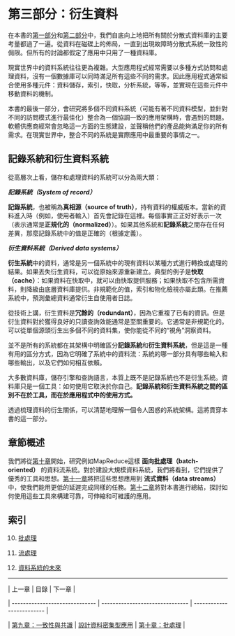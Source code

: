 # 第三部分：衍生資料



在本書的[第一部分](part-i.md)和[第二部分](part-ii.md)中，我們自底向上地把所有關於分散式資料庫的主要考量都過了一遍。從資料在磁碟上的佈局，一直到出現故障時分散式系統一致性的侷限。但所有的討論都假定了應用中只用了一種資料庫。



現實世界中的資料系統往往更為複雜。大型應用程式經常需要以多種方式訪問和處理資料，沒有一個數據庫可以同時滿足所有這些不同的需求。因此應用程式通常組合使用多種元件：資料儲存，索引，快取，分析系統，等等，並實現在這些元件中移動資料的機制。



本書的最後一部分，會研究將多個不同資料系統（可能有著不同資料模型，並針對不同的訪問模式進行最佳化）整合為一個協調一致的應用架構時，會遇到的問題。軟體供應商經常會忽略這一方面的生態建設，並聲稱他們的產品能夠滿足你的所有需求。在現實世界中，整合不同的系統是實際應用中最重要的事情之一。



## 記錄系統和衍生資料系統



從高層次上看，儲存和處理資料的系統可以分為兩大類：



***記錄系統（System of record）***



**記錄系統**，也被稱為**真相源（source of truth）**，持有資料的權威版本。當新的資料進入時（例如，使用者輸入）首先會記錄在這裡。每個事實正正好好表示一次（表示通常是**正規化的（normalized）**）。如果其他系統和**記錄系統**之間存在任何差異，那麼記錄系統中的值是正確的（根據定義）。



***衍生資料系統（Derived data systems）***



**衍生系統**中的資料，通常是另一個系統中的現有資料以某種方式進行轉換或處理的結果。如果丟失衍生資料，可以從原始來源重新建立。典型的例子是**快取（cache）**：如果資料在快取中，就可以由快取提供服務；如果快取不包含所需資料，則降級由底層資料庫提供。非規範化的值，索引和物化檢視亦屬此類。在推薦系統中，預測彙總資料通常衍生自使用者日誌。



從技術上講，衍生資料是**冗餘的（redundant）**，因為它重複了已有的資訊。但是衍生資料對於獲得良好的只讀查詢效能通常是至關重要的。它通常是非規範化的。可以從單個源頭衍生出多個不同的資料集，使你能從不同的“視角”洞察資料。



並不是所有的系統都在其架構中明確區分**記錄系統**和**衍生資料系統**，但是這是一種有用的區分方式，因為它明確了系統中的資料流：系統的哪一部分具有哪些輸入和哪些輸出，以及它們如何相互依賴。



大多數資料庫，儲存引擎和查詢語言，本質上既不是記錄系統也不是衍生系統。資料庫只是一個工具：如何使用它取決於你自己。**記錄系統和衍生資料系統之間的區別不在於工具，而在於應用程式中的使用方式。**



透過梳理資料的衍生關係，可以清楚地理解一個令人困惑的系統架構。這將貫穿本書的這一部分。



## 章節概述



我們將從[第十章](ch10.md)開始，研究例如MapReduce這樣 **面向批處理（batch-oriented）** 的資料流系統。對於建設大規模資料系統，我們將看到，它們提供了優秀的工具和思想。[第十一章](ch11.md)將把這些思想應用到 **流式資料（data streams）** 中，使我們能用更低的延遲完成同樣的任務。[第十二章](ch12.md)將對本書進行總結，探討如何使用這些工具來構建可靠，可伸縮和可維護的應用。



## 索引



10. [批處理](ch10.md)

11. [流處理](ch11.md)

12. [資料系統的未來](ch12.md)





------



| 上一章                         | 目錄                            | 下一章                    |

| ------------------------------ | ------------------------------- | ------------------------- |

| [第九章：一致性與共識](ch9.md) | [設計資料密集型應用](README.md) | [第十章：批處理](ch10.md) |